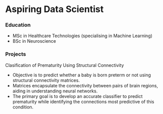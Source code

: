 # Aspiring Data Scientist

### Education
- MSc in Healthcare Technologies (specialising in Machine Learning)
- BSc in Neuroscience

### Projects
Clasification of Prematurity Using Structural Connectivity
- Objective is to predict whether a baby is born preterm or not using structural connectivity matrices. 
- Matrices encapsulate the connectivity between pairs of brain regions, aiding in understanding neural networks.
- The primary goal is to develop an accurate classifier to predict prematurity while identifying the connections most predictive of this condition.
